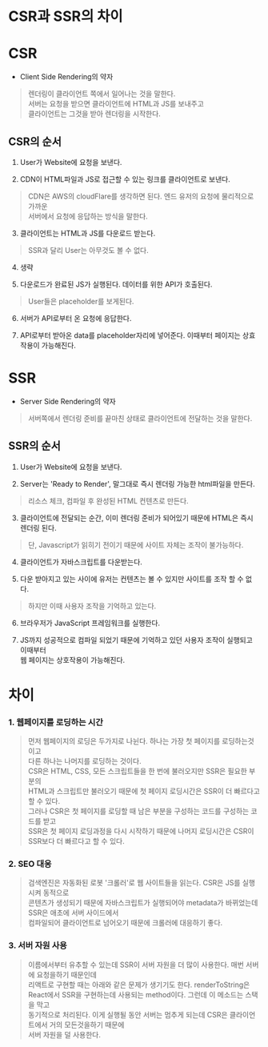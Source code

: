 # CSR과 SSR의 차이

# CSR
* Client Side Rendering의 약자
> 렌더링이 클라이언트 쪽에서 일어나는 것을 말한다.  
> 서버는 요청을 받으면 클라이언트에 HTML과 JS를 보내주고  
> 클라이언트는 그것을 받아 렌더링을 시작한다.  

## CSR의 순서
1. User가 Website에 요청을 보낸다.

2. CDN이 HTML파일과 JS로 접근할 수 있는 링크를 클라이언트로 보낸다.
> CDN은 AWS의 cloudFlare를 생각하면 된다. 엔드 유저의 요청에 물리적으로 가까운  
> 서버에서 요청에 응답하는 방식을 말한다.
 
3. 클라이언트는 HTML과 JS를 다운로드 받는다.
> SSR과 달리 User는 아무것도 볼 수 없다.

4. 생략

5. 다운로드가 완료된 JS가 실행된다. 데이터를 위한 API가 호출된다.
> User들은 placeholder를 보게된다.
> 
6. 서버가 API로부터 온 요청에 응답한다.
 
7. API로부터 받아온 data를 placeholder자리에 넣어준다. 이때부터 페이지는 상효작용이 가능해진다.

# SSR
* Server Side Rendering의 약자
> 서버쪽에서 렌더링 준비를 끝마친 상태로 클라이언트에 전달하는 것을 말한다.

## SSR의 순서
1. User가 Website에 요청을 보낸다.

2. Server는 'Ready to Render', 말그대로 즉시 렌더링 가능한 html파일을 만든다.
> 리소스 체크, 컴파일 후 완성된 HTML 컨텐츠로 만든다.

3. 클라이언트에 전달되는 순간, 이미 렌더링 준비가 되어있기 때문에 HTML은 즉시 렌더링 된다.
> 단, Javascript가 읽히기 전이기 때문에 사이트 자체는 조작이 불가능하다.

4. 클라이언트가 자바스크립트를 다운받는다.

5. 다운 받아지고 있는 사이에 유저는 컨텐츠는 볼 수 있지만 사이트를 조작 할 수 없다.  
> 하지만 이때 사용자 조작을 기억하고 있는다.

6. 브라우저가 JavaScript 프레임워크를 실행한다.

7. JS까지 성공적으로 컴파일 되었기 때문에 기억하고 있던 사용자 조작이 실행되고 이때부터  
   웹 페이지는 상호작용이 가능해진다.

# 차이
### 1. 웹페이지를 로딩하는 시간
> 먼저 웹페이지의 로딩은 두가지로 나뉜다. 하나는 가장 첫 페이지를 로딩하는것이고  
> 다른 하나는 나머지를 로딩하는 것이다.  
> CSR은 HTML, CSS, 모든 스크립트들을 한 번에 불러오지만 SSR은 필요한 부분의  
> HTML과 스크립트만 불러오기 때문에 첫 페이지 로딩시간은 SSR이 더 빠르다고 할 수 있다.  
> 그러나 CSR은 첫 페이지를 로딩할 때 남은 부분을 구성하는 코드를 구성하는 코드를 받고  
> SSR은 첫 페이지 로딩과정을 다시 시작하기 때문에 나머지 로딩시간은 CSR이 SSR보다 더 빠르다고 할 수 있다.

### 2. SEO 대응
> 검색엔진은 자동화된 로봇 '크롤러'로 웹 사이트들을 읽는다. CSR은 JS를 실행시켜 동적으로  
> 콘텐츠가 생성되기 때문에 자바스크립트가 실행되어야 metadata가 바뀌었는데 SSR은 애초에 서버 사이드에서  
> 컴파일되어 클라이언트로 넘어오기 때문에 크롤러에 대응하기 좋다.

### 3. 서버 자원 사용
> 이름에서부터 유추할 수 있는데 SSR이 서버 자원을 더 많이 사용한다. 매번 서버에 요청을하기 때문인데  
> 리액트로 구현할 때는 아래와 같은 문제가 생기기도 한다.
> renderToString은 React에서 SSR을 구현하는데 사용되는 method이다. 그런데 이 메소드는 스택을 막고  
> 동기적으로 처리된다. 이게 실행될 동안 서버는 멈추게 되는데 CSR은 클라이언트에서 거의 모든것을하기 때문에  
> 서버 자원을 덜 사용한다.
